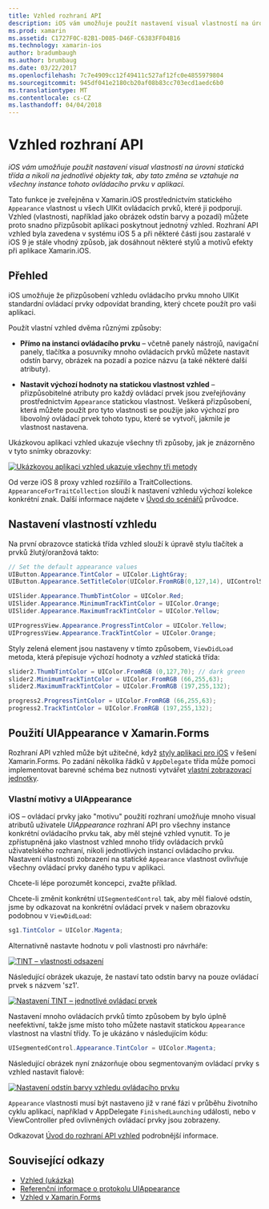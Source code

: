 ```yaml
---
title: Vzhled rozhraní API
description: iOS vám umožňuje použít nastavení visual vlastností na úrovni statická třída a nikoli na jednotlivé objekty tak, aby tato změna se vztahuje na všechny instance tohoto ovládacího prvku v aplikaci.
ms.prod: xamarin
ms.assetid: C1727F0C-82B1-D085-D46F-C6383FF04B16
ms.technology: xamarin-ios
author: bradumbaugh
ms.author: brumbaug
ms.date: 03/22/2017
ms.openlocfilehash: 7c7e4909cc12f49411c527af12fc0e4855979804
ms.sourcegitcommit: 945df041e2180cb20af08b83cc703ecd1aedc6b0
ms.translationtype: MT
ms.contentlocale: cs-CZ
ms.lasthandoff: 04/04/2018
---
```

# <a name="appearance-api"></a>Vzhled rozhraní API

_iOS vám umožňuje použít nastavení visual vlastností na úrovni statická třída a nikoli na jednotlivé objekty tak, aby tato změna se vztahuje na všechny instance tohoto ovládacího prvku v aplikaci._

Tato funkce je zveřejněna v Xamarin.iOS prostřednictvím statického `Appearance` vlastnost u všech UIKit ovládacích prvků, které ji podporují. Vzhled (vlastnosti, například jako obrázek odstín barvy a pozadí) můžete proto snadno přizpůsobit aplikaci poskytnout jednotný vzhled. Rozhraní API vzhled byla zavedena v systému iOS 5 a při některé části jsou zastaralé v iOS 9 je stále vhodný způsob, jak dosáhnout některé stylů a motivů efekty při aplikace Xamarin.iOS.

## <a name="overview"></a>Přehled

iOS umožňuje že přizpůsobení vzhledu ovládacího prvku mnoho UIKit standardní ovládací prvky odpovídat branding, který chcete použít pro vaši aplikaci.

Použít vlastní vzhled dvěma různými způsoby:

- **Přímo na instanci ovládacího prvku** – včetně panely nástrojů, navigační panely, tlačítka a posuvníky mnoho ovládacích prvků můžete nastavit odstín barvy, obrázek na pozadí a pozice názvu (a také některé další atributy).

- **Nastavit výchozí hodnoty na statickou vlastnost vzhled** – přizpůsobitelné atributy pro každý ovládací prvek jsou zveřejňovány prostřednictvím `Appearance` statickou vlastnost. Veškerá přizpůsobení, která můžete použít pro tyto vlastnosti se použije jako výchozí pro libovolný ovládací prvek tohoto typu, které se vytvoří, jakmile je vlastnost nastavena.

Ukázkovou aplikaci vzhled ukazuje všechny tři způsoby, jak je znázorněno v tyto snímky obrazovky:

 [![](introduction-to-the-appearance-api-images/appearance01.png "Ukázkovou aplikaci vzhled ukazuje všechny tři metody")](introduction-to-the-appearance-api-images/appearance01.png#lightbox)

Od verze iOS 8 proxy vzhled rozšířilo a TraitCollections.
 `AppearanceForTraitCollection` slouží k nastavení vzhledu výchozí kolekce konkrétní znak. Další informace najdete v [Úvod do scénářů](~/ios/user-interface/storyboards/unified-storyboards.md) průvodce.


## <a name="setting-appearance-properties"></a>Nastavení vlastností vzhledu

Na první obrazovce statická třída vzhled slouží k úpravě stylu tlačítek a prvků žlutý/oranžová takto:

```csharp
// Set the default appearance values
UIButton.Appearance.TintColor = UIColor.LightGray;
UIButton.Appearance.SetTitleColor(UIColor.FromRGB(0,127,14), UIControlState.Normal);

UISlider.Appearance.ThumbTintColor = UIColor.Red;
UISlider.Appearance.MinimumTrackTintColor = UIColor.Orange;
UISlider.Appearance.MaximumTrackTintColor = UIColor.Yellow;

UIProgressView.Appearance.ProgressTintColor = UIColor.Yellow;
UIProgressView.Appearance.TrackTintColor = UIColor.Orange;
```

Styly zelená element jsou nastaveny v tímto způsobem, `ViewDidLoad` metoda, která přepisuje výchozí hodnoty a *vzhled* statická třída:

```csharp
slider2.ThumbTintColor = UIColor.FromRGB (0,127,70); // dark green
slider2.MinimumTrackTintColor = UIColor.FromRGB (66,255,63);
slider2.MaximumTrackTintColor = UIColor.FromRGB (197,255,132);
```

```csharp
progress2.ProgressTintColor = UIColor.FromRGB (66,255,63);
progress2.TrackTintColor = UIColor.FromRGB (197,255,132);
```

## <a name="using-uiappearance-in-xamarinforms"></a>Použití UIAppearance v Xamarin.Forms

Rozhraní API vzhled může být užitečné, když [styly aplikaci pro iOS](~/xamarin-forms/platform/ios/theme.md#uiappearance) v řešení Xamarin.Forms. Po zadání několika řádků v `AppDelegate` třída může pomoci implementovat barevné schéma bez nutnosti vytvářet [vlastní zobrazovací jednotky](~/xamarin-forms/app-fundamentals/custom-renderer/index.md).


### <a name="custom-themes-and-uiappearance"></a>Vlastní motivy a UIAppearance

iOS – ovládací prvky jako "motivu" použití rozhraní umožňuje mnoho visual atributů uživatele *UIAppearance* rozhraní API pro všechny instance konkrétní ovládacího prvku tak, aby měl stejné vzhled vynutit. To je zpřístupněná jako vlastnost vzhled mnoho třídy ovládacích prvků uživatelského rozhraní, nikoli jednotlivých instancí ovládacího prvku. Nastavení vlastnosti zobrazení na statické `Appearance` vlastnost ovlivňuje všechny ovládací prvky daného typu v aplikaci.

Chcete-li lépe porozumět koncepci, zvažte příklad.

Chcete-li změnit konkrétní `UISegmentedControl` tak, aby měl fialové odstín, jsme by odkazovat na konkrétní ovládací prvek v našem obrazovku podobnou v `ViewDidLoad`:

```csharp
sg1.TintColor = UIColor.Magenta;
```

Alternativně nastavte hodnotu v poli vlastnosti pro návrháře: 

[![](introduction-to-the-appearance-api-images/propertiespadtint.png "TINT – vlastnosti odsazení")](introduction-to-the-appearance-api-images/propertiespadtint.png#lightbox)

Následující obrázek ukazuje, že nastaví tato odstín barvy na pouze ovládací prvek s názvem 'sz1'.

 [![](introduction-to-the-appearance-api-images/image53.png "Nastavení TINT – jednotlivé ovládací prvek")](introduction-to-the-appearance-api-images/image53.png#lightbox)

Nastavení mnoho ovládacích prvků tímto způsobem by bylo úplně neefektivní, takže jsme místo toho můžete nastavit statickou `Appearance` vlastnost na vlastní třídy. To je ukázáno v následujícím kódu:

```csharp
UISegmentedControl.Appearance.TintColor = UIColor.Magenta;
```

Následující obrázek nyní znázorňuje obou segmentovaným ovládací prvky s vzhled nastavit fialově:

 [![](introduction-to-the-appearance-api-images/image54.png "Nastavení odstín barvy vzhledu ovládacího prvku")](introduction-to-the-appearance-api-images/image54.png#lightbox)

`Appearance` vlastnosti musí být nastaveno již v rané fázi v průběhu životního cyklu aplikací, například v AppDelegate `FinishedLaunching` události, nebo v ViewController před ovlivněných ovládací prvky jsou zobrazeny.


Odkazovat [Úvod do rozhraní API vzhled](~/ios/user-interface/ios-ui/introduction-to-the-appearance-api.md) podrobnější informace.


## <a name="related-links"></a>Související odkazy

- [Vzhled (ukázka)](https://developer.xamarin.com/samples/monotouch/IntroToAppearance/)
- [Referenční informace o protokolu UIAppearance](https://developer.apple.com/library/ios/documentation/UIKit/Reference/UIAppearance_Protocol/)
- [Vzhled v Xamarin.Forms](~/xamarin-forms/platform/ios/theme.md#uiappearance)
